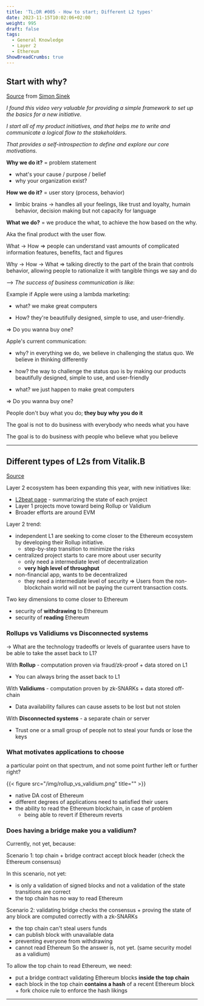 ```yaml
---
title: 'TL;DR #005 - How to start; Different L2 types'
date: 2023-11-15T10:02:06+02:00
weight: 995
draft: false
tags:
  - General Knowledge
  - Layer 2
  - Ethereum
ShowBreadCrumbs: true
---
```


## Start with why?

[Source](https://www.youtube.com/watch?v=u4ZoJKF_VuA) from [Simon Sinek](https://twitter.com/simonsinek)

*I found this video very valuable for providing a simple framework to set up the basics for a new initiative.*

*I start all of my product initiatives, and that helps me to write and communicate a logical flow to the stakeholders.*

*That provides a self-introspection to define and explore our core motivations.* 

**Why we do it?** = problem statement
- what's your cause / purpose / belief 
- why your organization exist?

**How we do it?** = user story (process, behavior)

- limbic brains → handles all your feelings, like trust and loyalty, humain behavior, decision making but not capacity for language

**What we do?** = we produce the what, to achieve the how based on the why.

Aka the final product with the user flow.

What → How => people can understand vast amounts of complicated information features, benefits, fact and figures

Why → How → What => talking directly to the part of the brain that controls behavior, allowing people to rationalize it with tangible things we say and do

--> *The success of business communication is like*:

Example if Apple were using a lambda marketing:

- what? we make great computers

- How? they're beautifully designed, simple to use, and user-friendly. 

=> Do you wanna buy one? 

Apple's current communication:

- why? in everything we do, we believe in challenging the status quo. We believe in thinking differently

- how? the way to challenge the status quo is by making our products beautifully designed, simple to use, and user-friendly

- what? we just happen to make great computers

=> Do you wanna buy one?

People don't buy what you do; **they buy why you do it**

The goal is not to do business with everybody who needs what you have

The goal is to do business with people who believe what you believe

---

## Different types of L2s from Vitalik.B
[Source](https://vitalik.eth.limo/general/2023/10/31/l2types.html)

Layer 2 ecosystem has been expanding this year, with new initiatives like:
- [L2beat page](https://l2beat.com/scaling/summary) - summarizing the state of each project
- Layer 1 projects move toward being Rollup or Validium
- Broader efforts are around EVM

Layer 2 trend:
- independent L1 are seeking to come closer to the Ethereum ecosystem by developing their Rollup initiative.
	- step-by-step transition to minimize the risks
- centralized project starts to care more about user security
	- only need a intermediate level of decentralization
	- **very high level of throughput**
- non-financial app, wants to be decentralized
	- they need a intermediate level of security
=> Users from the non-blockchain world will not be paying the current transaction costs.

Two key dimensions to come closer to Ethereum
- security of **withdrawing** to Ethereum
- security of **reading** Ethereum

### Rollups vs Validiums vs Disconnected systems

→ What are the technology tradeoffs or levels of guarantee users have to be able to take the asset back to L1?

With **Rollup** - computation proven via fraud/zk-proof + data stored on L1

- You can always bring the asset back to L1

With **Validiums** - computation proven by zk-SNARKs + data stored off-chain

- Data availability failures can cause assets to be lost but not stolen

With **Disconnected systems** - a separate chain or server

- Trust one or a small group of people not to steal your funds or lose the keys

### What motivates applications to choose 
a particular point on that spectrum, and not some point further left or further right?

{{< figure src="/img/rollup_vs_validium.png" title="" >}}

- native DA cost of Ethereum
- different degrees of applications need to satisfied their users
- the ability to read the Ethereum blockchain, in case of problem
    - being able to revert if Ethereum reverts

### Does having a bridge make you a validium?

Currently, not yet, because:

Scenario 1: top chain + bridge contract accept block header (check the Ethereum consensus)

In this scenario, not yet:

- is only a validation of signed blocks and not a validation of the state transitions are correct
- the top chain has no way to read Ethereum

Scenario 2: validating bridge checks the consensus + proving the state of any block are computed correctly with a zk-SNARKs

- the top chain can't steal users funds
- can publish block with unavailable data
- preventing everyone from withdrawing
- cannot read Ethereum
So the answer is, not yet.
(same security model as a validium)

To allow the top chain to read Ethereum, we need:
- put a bridge contract validating Ethereum blocks **inside the top chain**
- each block in the top chain **contains a hash** of a recent Ethereum block + fork choice rule to enforce the hash likings

--- 

